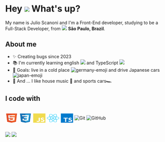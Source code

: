 <h1> Hey <img src="https://emojis.slackmojis.com/emojis/images/1577305505/7373/hand_wave.gif?1577305505" width="50" /> What's up?</h1>

<p> My name is Julio Scanoni and I'm a Front-End developer, studying to be a Full-Stack Developer, from <img src="https://cdn-icons-png.flaticon.com/128/197/197386.png" width="17" /> <b>São Paulo, Brazil</b>. </p>

## About me

- ✨ Creating bugs since 2023
- 📚 I'm currently learning english <img src="https://cdn-icons-png.flaticon.com/128/197/197484.png" width="17" />  and TypeScript <img src="https://cdn.jsdelivr.net/gh/devicons/devicon@latest/icons/typescript/typescript-original.svg" width="17" />
- 🎯 Goals: live in a cold place <img width="17" height="17" src="https://img.icons8.com/emoji/48/germany-emoji.png" alt="germany-emoji"/> and drive Japanese cars <img width="17" height="17" src="https://img.icons8.com/emoji/48/japan-emoji.png" alt="japan-emoji"/>
- 🎲 And ... I like house music 🎵 and sports cars🏎️

## I code with

<div style="display: inline_block"><br>
<img align="center" alt="HTML" title="HTML" height="30" width="40" src="https://raw.githubusercontent.com/devicons/devicon/master/icons/html5/html5-original.svg">
<img align="center" alt="CSS" height="30" title="CSS" width="40" src="https://raw.githubusercontent.com/devicons/devicon/master/icons/css3/css3-original.svg">
<img align="center" alt="Js" height="30" width="40" title="JavaScript" src="https://raw.githubusercontent.com/devicons/devicon/master/icons/javascript/javascript-plain.svg">
<img align="center" alt="React" height="30" width="40" title="React" src="https://raw.githubusercontent.com/devicons/devicon/master/icons/react/react-original.svg">
<img align="center" alt="Ts" height="30" width="40" title="TypeScript" src="https://raw.githubusercontent.com/devicons/devicon/master/icons/typescript/typescript-plain.svg">
<img align="center" alt="Git" height="30" width="40" title="Git" src="https://cdn.jsdelivr.net/gh/devicons/devicon@latest/icons/git/git-original.svg">
<img align="center" alt="GitHub" height="30" width="40" title="GitHub" src="https://cdn.jsdelivr.net/gh/devicons/devicon@latest/icons/github/github-original.svg">

##

<div> 
  <a href="https://instagram.com/Jscanoni" target="_blank"><img src="https://img.shields.io/badge/-Instagram-%23E4405F?style=for-the-badge&logo=instagram&logoColor=white" target="_blank"></a>
  <a href="https://www.linkedin.com/in/julioscanoni/" target="_blank"><img src="https://img.shields.io/badge/-LinkedIn-%230077B5?style=for-the-badge&logo=linkedin&logoColor=white" target="_blank"></a> 
</div>
